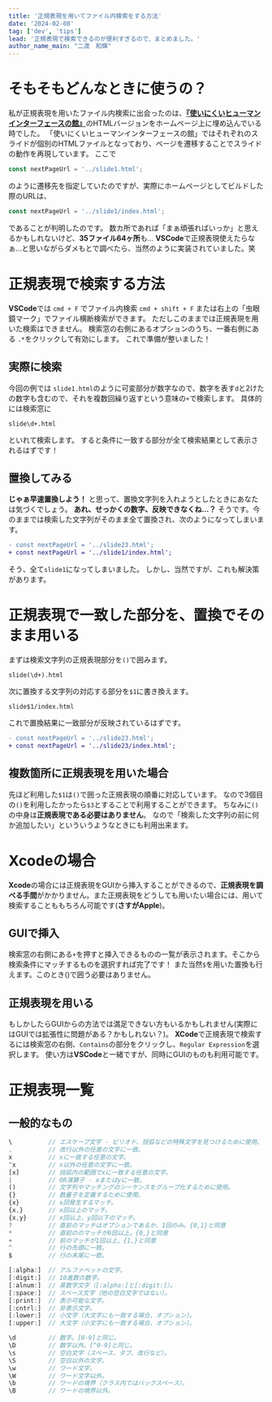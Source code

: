 ```yaml
---
title: '正規表現を用いてファイル内検索をする方法'
date: '2024-02-08'
tag: ['dev', 'tips']
lead: '正規表現で検索できるのが便利すぎるので、まとめました。'
author_name_main: "二渡　和輝"
---
```


# そもそもどんなときに使うの？
私が正規表現を用いたファイル内検索に出会ったのは、[**『使いにくいヒューマンインターフェースの館』**](https://www.takahashi.qse.tohoku.ac.jp/#:~:text=%E5%8F%97%E5%AE%B9%E3%81%AB%E9%96%A2%E3%81%99%E3%82%8B%E7%A0%94%E7%A9%B6-,%E3%81%AF%E3%81%98%E3%82%81%E3%82%8B,-%E3%81%8A%E5%95%8F%E3%81%84%E5%90%88%E3%82%8F%E3%81%9B)のHTMLバージョンをホームページ上に埋め込んでいる時でした。
「使いにくいヒューマンインターフェースの館」ではそれぞれのスライドが個別のHTMLファイルとなっており、ページを遷移することでスライドの動作を再現しています。
ここで
```javascript
const nextPageUrl = '../slide1.html';
```
のように遷移先を指定していたのですが、実際にホームページとしてビルドした際のURLは、
```javascript
const nextPageUrl = '../slide1/index.html';
```
であることが判明したのです。
数カ所であれば「まぁ頑張ればいっか」と思えるかもしれないけど、**35ファイル64ヶ所**も…
**VSCode**で正規表現使えたらなぁ…と思いながらダメもとで調べたら、当然のように実装されていました。笑

# 正規表現で検索する方法
**VSCode**では `cmd + F` でファイル内検索
`cmd + shift + F` または右上の「虫眼鏡マーク」でファイル横断検索ができます。 
ただしこのままでは正規表現を用いた検索はできません。
検索窓の右側にあるオプションのうち、一番右側にある `.*`をクリックして有効にします。
これで準備が整いました！

## 実際に検索
今回の例では `slide1.html`のように可変部分が数字なので、数字を表す`d`と2けたの数字も含むので、それを複数回繰り返すという意味の`+`で検索します。
具体的には検索窓に
```
slide\d+.html
```
といれて検索します。
すると条件に一致する部分が全て検索結果として表示されるはずです！

## 置換してみる
**じゃぁ早速置換しよう！** と思って、置換文字列を入れようとしたときにあなたは気づくでしょう。
**あれ、せっかくの数字、反映できなくね…？**
そうです。今のままでは検索した文字列がそのまま全て置換され、次のようになってしまいます。
```diff lang="javascript"
- const nextPageUrl = '../slide23.html';
+ const nextPageUrl = '../slide1/index.html';
```
そう、全て`slide1`になってしまいました。
しかし、当然ですが、これも解決策があります。

# 正規表現で一致した部分を、置換でそのまま用いる
まずは検索文字列の正規表現部分を`()`で囲みます。
```
slide(\d+).html
```
次に置換する文字列の対応する部分を`$1`に書き換えます。
```
slide$1/index.html
```
これで置換結果に一致部分が反映されているはずです。
```diff lang="javascript"
- const nextPageUrl = '../slide23.html';
+ const nextPageUrl = '../slide23/index.html';
```

## 複数箇所に正規表現を用いた場合
先ほど利用した`$1`は`()`で囲った正規表現の順番に対応しています。
なので3個目の`()`を利用したかったら`$3`とすることで利用することができます。
ちなみに`()`の中身は**正規表現である必要はありません**。
なので「検索した文字列の前に何か追加したい」といういうようなときにも利用出来ます。

# Xcodeの場合
**Xcode**の場合には正規表現をGUIから挿入することができるので、**正規表現を調べる手間**がかかりません。また正規表現をどうしても用いたい場合には、用いて検索することももちろん可能です(**さすがApple**)。

## GUIで挿入
検索窓の右側にある`+`を押すと挿入できるものの一覧が表示されます。そこから検索条件にマッチするものを選択すれば完了です！
また当然`$`を用いた置換も行えます。このとき()で囲う必要はありません。
## 正規表現を用いる
もしかしたらGUIからの方法では満足できない方もいるかもしれません(実際にはGUIでは拡張性に問題がある？かもしれない？)。
**XCode**で正規表現で検索するには検索窓の右側、`Contains`の部分をクリックし、`Regular Expression`を選択します。
使い方は**VSCode**と一緒ですが、同時にGUIのものも利用可能です。

# 正規表現一覧
## 一般的なもの
```js
\          // エスケープ文字 - ピリオド、括弧などの特殊文字を見つけるために使用。
.          // 改行以外の任意の文字に一致。
x          // xに一致する任意の文字。
^x         // x以外の任意の文字に一致。
[x]        // 括弧内の範囲でxに一致する任意の文字。
|          // OR演算子 - xまたはyに一致。
()         // 文字列やマッチングのシーケンスをグループ化するために使用。
{}         // 数量子を定義するために使用。
{x}        // x回発生するマッチ。
{x,}       // x回以上のマッチ。
{x,y}      // x回以上、y回以下のマッチ。
?          // 直前のマッチはオプションであるか、1回のみ。{0,1}と同意
*          // 直前ののマッチが0回以上。{0,}と同意
+          // 前のマッチが1回以上。{1,}と同意
^          // 行の先頭に一致。
$          // 行の末尾に一致。

[:alpha:]  // アルファベットの文字。
[:digit:]  // 10進数の数字。
[:alnum:]  // 英数字文字（[:alpha:]と[:digit:]）。
[:space:]  // スペース文字（他の空白文字ではない）。
[:print:]  // 表示可能な文字。
[:cntrl:]  // 非表示文字。
[:lower:]  // 小文字（大文字にも一致する場合、オプション）。
[:upper:]  // 大文字（小文字にも一致する場合、オプション）。

\d         // 数字。[0-9]と同じ。
\D         // 数字以外。[^0-9]と同じ。
\s         // 空白文字（スペース、タブ、改行など）。
\S         // 空白以外の文字。
\w         // ワード文字。
\W         // ワード文字以外。
\b         // ワードの境界（クラス内ではバックスペース）。
\B         // ワードの境界以外。

```











